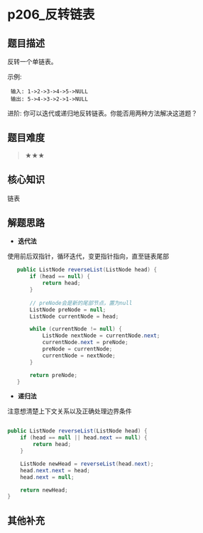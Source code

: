 # p206_反转链表
## 题目描述
反转一个单链表。 

 示例: 
```
 输入: 1->2->3->4->5->NULL
 输出: 5->4->3->2->1->NULL 
```

 进阶: 
你可以迭代或递归地反转链表。你能否用两种方法解决这道题？ 
## 题目难度
> ★★★
## 核心知识
链表
## 解题思路
- **迭代法**

使用前后双指针，循环迭代，变更指针指向，直至链表尾部

```java
   public ListNode reverseList(ListNode head) {
       if (head == null) {
           return head;
       }
       
       // preNode会是新的尾部节点，置为null
       ListNode preNode = null;
       ListNode currentNode = head;

       while (currentNode != null) {
           ListNode nextNode = currentNode.next;
           currentNode.next = preNode;
           preNode = currentNode;
           currentNode = nextNode;
       }

       return preNode;
   }

```

- **递归法**

注意想清楚上下文关系以及正确处理边界条件


```java

public ListNode reverseList(ListNode head) {
    if (head == null || head.next == null) {
        return head;
    }

    ListNode newHead = reverseList(head.next);
    head.next.next = head;
    head.next = null;

    return newHead;
}

```
  
## 其他补充
